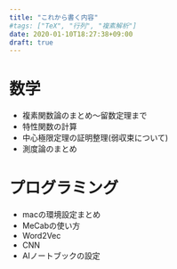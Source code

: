 ```yaml
---
title: "これから書く内容"
#tags: ["TeX", "行列", "複素解析"]
date: 2020-01-10T18:27:38+09:00
draft: true
---
```


# 数学
- 複素関数論のまとめ〜留数定理まで
- 特性関数の計算
- 中心極限定理の証明整理(弱収束について)
- 測度論のまとめ

# プログラミング
- macの環境設定まとめ
- MeCabの使い方
- Word2Vec
- CNN
- AIノートブックの設定

<!--  {{< instagram B7DCBHhpohA >}} -->

<div class="iframely-embed"><div class="iframely-responsive" style="padding-bottom: 52.5%; padding-top: 120px;"><a href="https://qiita.com/SyuheyK/items/7ec14f8925d968b0620d" data-iframely-url="//cdn.iframe.ly/ksRgeWF"></a></div></div><script async src="//cdn.iframe.ly/embed.js" charset="utf-8"></script>